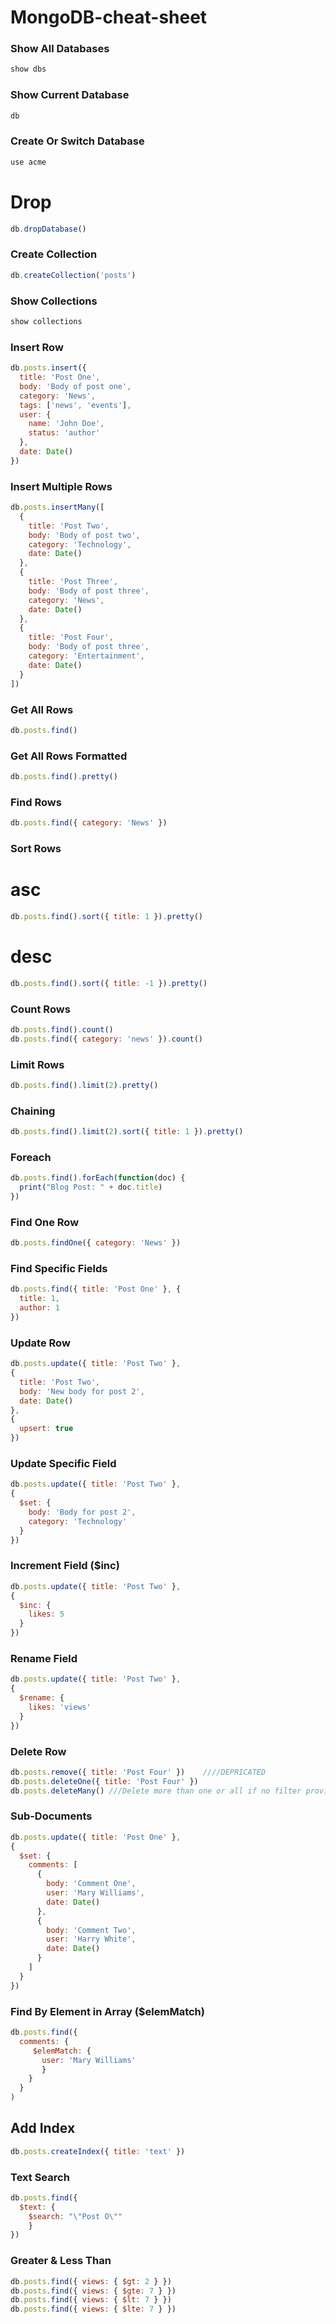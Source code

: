# MongoDB-cheat-sheet


### Show All Databases
```js
show dbs
```
### Show Current Database
```js
db
```
 ### Create Or Switch Database
 ```js
use acme
```
# Drop
```js
db.dropDatabase()
```
### Create Collection
```js
db.createCollection('posts')
```
### Show Collections
```js
show collections
```
### Insert Row

```js
db.posts.insert({
  title: 'Post One',
  body: 'Body of post one',
  category: 'News',
  tags: ['news', 'events'],
  user: {
    name: 'John Doe',
    status: 'author'
  },
  date: Date()
})
```

### Insert Multiple Rows
```js
db.posts.insertMany([
  {
    title: 'Post Two',
    body: 'Body of post two',
    category: 'Technology',
    date: Date()
  },
  {
    title: 'Post Three',
    body: 'Body of post three',
    category: 'News',
    date: Date()
  },
  {
    title: 'Post Four',
    body: 'Body of post three',
    category: 'Entertainment',
    date: Date()
  }
])
```
### Get All Rows
```js
db.posts.find()
```
### Get All Rows Formatted
```js
db.posts.find().pretty()
```
### Find Rows
```js
db.posts.find({ category: 'News' })
```
### Sort Rows
# asc
```js
db.posts.find().sort({ title: 1 }).pretty()
```
# desc
```js
db.posts.find().sort({ title: -1 }).pretty()
```
### Count Rows
```js
db.posts.find().count()
db.posts.find({ category: 'news' }).count()
```
### Limit Rows
```js
db.posts.find().limit(2).pretty()
```
### Chaining
```js
db.posts.find().limit(2).sort({ title: 1 }).pretty()
```
### Foreach
```js
db.posts.find().forEach(function(doc) {
  print("Blog Post: " + doc.title)
})
```
### Find One Row
```js
db.posts.findOne({ category: 'News' })
```
### Find Specific Fields
```js
db.posts.find({ title: 'Post One' }, {
  title: 1,
  author: 1
})
```
### Update Row
```js
db.posts.update({ title: 'Post Two' },
{
  title: 'Post Two',
  body: 'New body for post 2',
  date: Date()
},
{
  upsert: true
})
```
### Update Specific Field
```js
db.posts.update({ title: 'Post Two' },
{
  $set: {
    body: 'Body for post 2',
    category: 'Technology'
  }
})
```
### Increment Field ($inc)
```js
db.posts.update({ title: 'Post Two' },
{
  $inc: {
    likes: 5
  }
})
```
### Rename Field
```js
db.posts.update({ title: 'Post Two' },
{
  $rename: {
    likes: 'views'
  }
})
```
### Delete Row
```js
db.posts.remove({ title: 'Post Four' })    ////DEPRICATED
db.posts.deleteOne({ title: 'Post Four' }) 
db.posts.deleteMany() ///Delete more than one or all if no filter provided
```
### Sub-Documents
```js
db.posts.update({ title: 'Post One' },
{
  $set: {
    comments: [
      {
        body: 'Comment One',
        user: 'Mary Williams',
        date: Date()
      },
      {
        body: 'Comment Two',
        user: 'Harry White',
        date: Date()
      }
    ]
  }
})
```
### Find By Element in Array ($elemMatch)
```js
db.posts.find({
  comments: {
     $elemMatch: {
       user: 'Mary Williams'
       }
    }
  }
)
```
## Add Index
```js
db.posts.createIndex({ title: 'text' })
```
### Text Search
```js
db.posts.find({
  $text: {
    $search: "\"Post O\""
    }
})
```
### Greater & Less Than
```js
db.posts.find({ views: { $gt: 2 } })
db.posts.find({ views: { $gte: 7 } })
db.posts.find({ views: { $lt: 7 } })
db.posts.find({ views: { $lte: 7 } })
```
